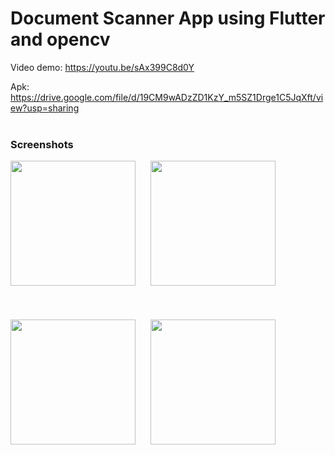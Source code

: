 # Document Scanner App using Flutter and opencv

Video demo: https://youtu.be/sAx399C8d0Y

Apk: https://drive.google.com/file/d/19CM9wADzZD1KzY_m5SZ1Drge1C5JqXft/view?usp=sharing
<br></br>

### Screenshots

<img src="https://user-images.githubusercontent.com/49124684/176732967-0f805c9e-b644-4e5c-9b4c-0a4f3ff91033.jpeg" width=200></img>
&nbsp;&nbsp;&nbsp;&nbsp;
<img src="https://user-images.githubusercontent.com/49124684/176733445-78ca3bb0-378d-4703-9c74-7088fd928469.jpeg" width=200></img>
<br></br>
<br></br>
<img src="https://user-images.githubusercontent.com/49124684/176733591-eae134e6-619a-40fe-a150-c76549820d84.jpeg" width=200></img>
&nbsp;&nbsp;&nbsp;&nbsp;
<img src="https://user-images.githubusercontent.com/49124684/176733622-96bb14df-3325-405b-b5d6-8c798c0b0808.jpeg" width=200></img>





